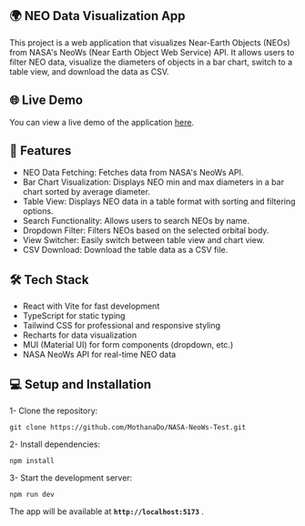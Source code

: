 ##  🌍 NEO Data Visualization App
This project is a web application that visualizes Near-Earth Objects (NEOs) from NASA's NeoWs (Near Earth Object Web Service) API. It allows users to filter NEO data, visualize the diameters of objects in a bar chart, switch to a table view, and download the data as CSV.

## 🌐 Live Demo
You can view a live demo of the application [here](https://nasa-neo-ws-test-vggc.vercel.app/).

## 🚀 Features
- NEO Data Fetching: Fetches data from NASA's NeoWs API.
- Bar Chart Visualization: Displays NEO min and max diameters in a bar chart sorted by average diameter.
- Table View: Displays NEO data in a table format with sorting and filtering options.
- Search Functionality: Allows users to search NEOs by name.
- Dropdown Filter: Filters NEOs based on the selected orbital body.
- View Switcher: Easily switch between table view and chart view.
- CSV Download: Download the table data as a CSV file.

## 🛠️ Tech Stack
- React with Vite for fast development
- TypeScript for static typing
- Tailwind CSS for professional and responsive styling
- Recharts for data visualization
- MUI (Material UI) for form components (dropdown, etc.)
- NASA NeoWs API for real-time NEO data

##  💻 Setup and Installation
1- Clone the repository:

```
git clone https://github.com/MothanaDo/NASA-NeoWs-Test.git
```

2- Install dependencies:

```
npm install
```

3- Start the development server:

```
npm run dev

```

The app will be available at  **`http://localhost:5173`** .



